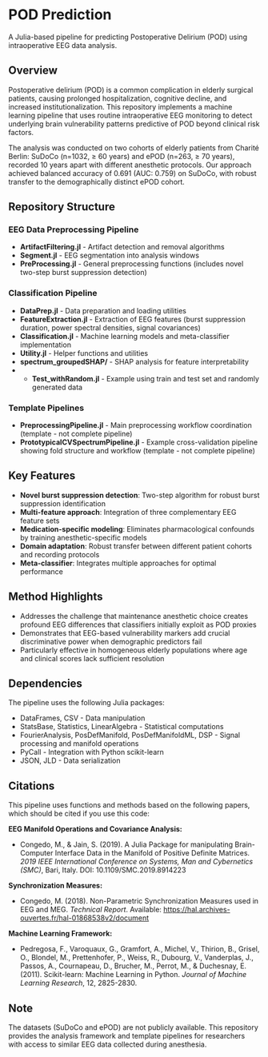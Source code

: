 # POD Prediction

A Julia-based pipeline for predicting Postoperative Delirium (POD) using intraoperative EEG data analysis.

## Overview

Postoperative delirium (POD) is a common complication in elderly surgical patients, causing prolonged hospitalization, cognitive decline, and increased institutionalization. This repository implements a machine learning pipeline that uses routine intraoperative EEG monitoring to detect underlying brain vulnerability patterns predictive of POD beyond clinical risk factors.

The analysis was conducted on two cohorts of elderly patients from Charité Berlin: SuDoCo (n=1032, ≥ 60 years) and ePOD (n=263, ≥ 70 years), recorded 10 years apart with different anesthetic protocols. Our approach achieved balanced accuracy of 0.691 (AUC: 0.759) on SuDoCo, with robust transfer to the demographically distinct ePOD cohort.

## Repository Structure

### EEG Data Preprocessing Pipeline
- **ArtifactFiltering.jl** - Artifact detection and removal algorithms
- **Segment.jl** - EEG segmentation into analysis windows  
- **PreProcessing.jl** - General preprocessing functions (includes novel two-step burst suppression detection)


### Classification Pipeline
- **DataPrep.jl** - Data preparation and loading utilities
- **FeatureExtraction.jl** - Extraction of EEG features (burst suppression duration, power spectral densities, signal covariances)
- **Classification.jl** - Machine learning models and meta-classifier implementation
- **Utility.jl** - Helper functions and utilities
- **spectrum_groupedSHAP/** - SHAP analysis for feature interpretability
- - **Test_withRandom.jl** - Example using train and test set and randomly generated data

### Template Pipelines
- **PreprocessingPipeline.jl** - Main preprocessing workflow coordination (template - not complete pipeline)
- **PrototypicalCVSpectrumPipeline.jl** - Example cross-validation pipeline showing fold structure and workflow (template - not complete pipeline)


## Key Features

- **Novel burst suppression detection**: Two-step algorithm for robust burst suppression identification
- **Multi-feature approach**: Integration of three complementary EEG feature sets
- **Medication-specific modeling**: Eliminates pharmacological confounds by training anesthetic-specific models
- **Domain adaptation**: Robust transfer between different patient cohorts and recording protocols
- **Meta-classifier**: Integrates multiple approaches for optimal performance

## Method Highlights

- Addresses the challenge that maintenance anesthetic choice creates profound EEG differences that classifiers initially exploit as POD proxies
- Demonstrates that EEG-based vulnerability markers add crucial discriminative power when demographic predictors fail
- Particularly effective in homogeneous elderly populations where age and clinical scores lack sufficient resolution

## Dependencies

The pipeline uses the following Julia packages:
- DataFrames, CSV - Data manipulation
- StatsBase, Statistics, LinearAlgebra - Statistical computations
- FourierAnalysis, PosDefManifold, PosDefManifoldML, DSP - Signal processing and manifold operations
- PyCall - Integration with Python scikit-learn
- JSON, JLD - Data serialization

## Citations

This pipeline uses functions and methods based on the following papers, which should be cited if you use this code:

**EEG Manifold Operations and Covariance Analysis:**
- Congedo, M., & Jain, S. (2019). A Julia Package for manipulating Brain-Computer Interface Data in the Manifold of Positive Definite Matrices. *2019 IEEE International Conference on Systems, Man and Cybernetics (SMC)*, Bari, Italy. DOI: 10.1109/SMC.2019.8914223

**Synchronization Measures:**
- Congedo, M. (2018). Non-Parametric Synchronization Measures used in EEG and MEG. *Technical Report*. Available: https://hal.archives-ouvertes.fr/hal-01868538v2/document

**Machine Learning Framework:**
- Pedregosa, F., Varoquaux, G., Gramfort, A., Michel, V., Thirion, B., Grisel, O., Blondel, M., Prettenhofer, P., Weiss, R., Dubourg, V., Vanderplas, J., Passos, A., Cournapeau, D., Brucher, M., Perrot, M., & Duchesnay, E. (2011). Scikit-learn: Machine Learning in Python. *Journal of Machine Learning Research*, 12, 2825-2830.


## Note

The datasets (SuDoCo and ePOD) are not publicly available. This repository provides the analysis framework and template pipelines for researchers with access to similar EEG data collected during anesthesia.
